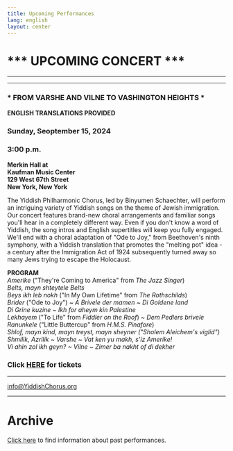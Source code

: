 ```yaml
---
title: Upcoming Performances
lang: english
layout: center
---
```


# *** UPCOMING CONCERT ***

_____

*********

### * FROM VARSHE AND VILNE TO VASHINGTON HEIGHTS *  

**ENGLISH TRANSLATIONS PROVIDED**  

### Sunday, Seoptember 15, 2024
### 3:00 p.m.

**Merkin Hall at  
Kaufman Music Center  
129 West 67th Street  
New York, New York**

The Yiddish Philharmonic Chorus, led by Binyumen Schaechter, will perform an intriguing variety of Yiddish songs on the theme of Jewish immigration.  Our concert features brand-new choral arrangements and familiar songs you'll hear in a completely different way.  Even if you don't know a word of Yiddish, the song intros and English supertitles will keep you fully engaged.  We'll end with a choral adaptation of "Ode to Joy," from Beethoven's ninth symphony, with a Yiddish translation that promotes the "melting pot" idea - a century after the Immigration Act of 1924 subsequently turned away so many Jews trying to escape the Holocaust.  

**PROGRAM**  
*Amerike* ("They're Coming to America" from *The Jazz Singer*)  
*Belts, mayn shteytele Belts*  
*Beys ikh leb nokh* ("In My Own Lifetime" from *The Rothschilds*)  
*Brider* ("Ode to Joy") ~ *A Brivele der mamen ~ Di Goldene land*  
*Di Grine kuzine ~ Ikh for aheym kin Palestine*  
*Lekhayem* ("To Life" from *Fiddler on the Roof*) ~ *Dem Pedlers brivele*  
*Ranunkele* ("Little Buttercup" from *H.M.S. Pinafore*)  
*Shlof, mayn kind, mayn treyst, mayn sheyner ("Sholem Aleichem's viglid")*  
*Shmilik, Azrilik ~ Varshe ~ Vat ken yu makh, s'iz Amerike!*  
*Vi ahin zol ikh geyn? ~ Vilne ~ Zimer ba nakht of di dekher*  

### Click [HERE](https://www.kaufmanmusiccenter.org/mch/event/from-varshe-and-vilne-to-vashington-heightsb/) for tickets   

*********

[info@YiddishChorus.org](mailto:info@yiddishchorus.org)  

_____

# Archive

[Click here](concerts_archive.html) to find information about past performances.
